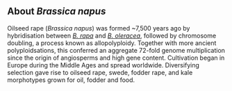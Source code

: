 About *Brassica napus*
----------------------

Oilseed rape (*Brassica napus*) was formed \~7,500 years ago by
hybridisation between [*B.
rapa*](http://plants.ensembl.org/Brassica_rapa/Info/Annotation/) and
[*B.
oleracea*](http://plants.ensembl.org/Brassica_oleracea/Info/Annotation/),
followed by chromosome doubling, a process known as allopolyploidy.
Together with more ancient polyploidsations, this conferred an aggregate
72-fold genome multiplication since the origin of angiosperms and high
gene content. Cultivation began in Europe during the Middle Ages and
spread worldwide. Diversifying selection gave rise to oilseed rape,
swede, fodder rape, and kale morphotypes grown for oil, fodder and food.
